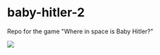 # baby-hitler-2
Repo for the game "Where in space is Baby Hitler?"

[![](https://jacklehamster.github.io/baby-hitler-2/assets/game-thumbnail.png)](https://jacklehamster.github.io/baby-hitler-2)

